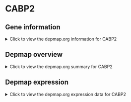 <h1>CABP2</h1>

<h2>Gene information</h2>
<details>
  <summary>Click to view the depmap.org information for CABP2</summary>
  <iframe src="https://depmap.org/portal/gene/CABP2?tab=about" style="border:none;width:100%;height:800px"></iframe>
</details>

<h2>Depmap overview</h2>
<details>
  <summary>Click to view the depmap.org summary for CABP2</summary>
  <iframe src="https://depmap.org/portal/gene/CABP2?tab=overview" style="border:none;width:100%;height:800px"></iframe>
</details>

<h2>Depmap expression</h2>
<details>
  <summary>Click to view the depmap.org expression data for CABP2</summary>
  <iframe src="https://depmap.org/portal/gene/CABP2?tab=characterization" style="border:none;width:100%;height:800px"></iframe>
</details>


<!--
<h2>Reactome Pathway diagram</h2>
<details>
  <summary>Click to view Reactome pathway for CABP2</summary>
  PNAME
</details>
-->


